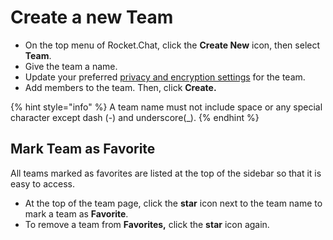 # Create a new Team

* On the top menu of Rocket.Chat, click the **Create New** icon, then select **Team**.
* Give the team a name.
* Update your preferred [privacy and encryption settings](https://docs.rocket.chat/use-rocket.chat/user-guides/rooms/teams#team-privacy-and-encryption) for the team.&#x20;
* Add members to the team. Then, click **Create.**

{% hint style="info" %}
&#x20;A team name must not include space or any special character except dash (-) and underscore(\_).
{% endhint %}

## **Mark Team as Favorite**

All teams marked as favorites are listed at the top of the sidebar so that it is easy to access.

* At the top of the team page, click the **star** icon next to the team name to mark a team as **Favorite**.
* To remove a team from **Favorites,** click the **star** icon again.
